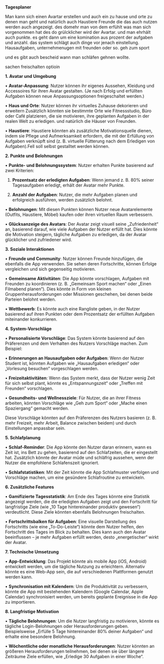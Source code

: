 **Tagesplaner**

Man kann sich einen Avartar erstellen und auch ein zu hause und orte zu denen man geht
und natürlich auch Haustiere
Freunde die das auch nutzen werden auch angezeigt.
des domehr man von dem erfühlt was man sich vorgenommen hat des do grülcklicher wird der Avartar.
und man ehrhält auch punkte.
es geht dann um eine komination aus prozent der aufgaben und anzahl.
das system schlägt auch dinge vor jenach einstellung. Hausaufgaben, unternehmenugen mit freunden oder so. geh zum sport 

und es gibt auch bescheid wann man schläfen gehnen wollte.

sachen freischalten optioin

**1. Avatar und Umgebung**


• **Avatar-Anpassung**: Nutzer können ihr eigenes Aussehen, Kleidung und Accessoires für ihren Avatar gestalten. (Je nach Erfolg und erfüllten Aufgaben können neue Anpassungsoptionen freigeschaltet werden.)

• **Haus und Orte**: Nutzer können ihr virtuelles Zuhause dekorieren und erweitern Zusätzlich könnten sie bestimmte Orte wie Fitnessstudio, Büro oder Café platzieren, die sie motivieren, ihre geplanten Aufgaben in der realen Welt zu erledigen.
und natürlich die Häuser von Freunden.

• **Haustiere**: Haustiere könnten als zusätzliche Motivationsquelle dienen, indem sie Pflege und Aufmerksamkeit erfordern, die mit der Erfüllung von Aufgaben verknüpft sind (z. B. virtuelle Fütterung nach dem Erledigen von Aufgaben).Fell soll selbst gestalltet werden können.

  

**2. Punkte und Belohnungen**

  • **Punkte- und Belohnungssystem**: Nutzer erhalten Punkte basierend auf zwei Kriterien:

1. **Prozentsatz der erledigten Aufgaben**: Wenn jemand z. B. 80% seiner Tagesaufgaben erledigt, erhält der Avatar mehr Punkte.

2. **Anzahl der Aufgaben**: Nutzer, die mehr Aufgaben planen und erfolgreich ausführen, werden zusätzlich belohnt.

• **Belohnungen**: Mit diesen Punkten können Nutzer neue Avatarelemente (Outfits, Haustiere, Möbel) kaufen oder ihren virtuellen Raum verbessern.

• **Glücksanzeige des Avatars**: Der Avatar zeigt visuell seine „Zufriedenheit“ an, basierend darauf, wie viele Aufgaben der Nutzer erfüllt hat. Dies könnte die Motivation steigern, tägliche Aufgaben zu erledigen, da der Avatar glücklicher und zufriedener wird.

  

**3. Soziale Interaktionen**

  

• **Freunde und Community**: Nutzer können Freunde hinzufügen, die ebenfalls die App verwenden. Sie sehen deren Fortschritte, können Erfolge vergleichen und sich gegenseitig motivieren.

• **Gemeinsame Aktivitäten**: Die App könnte vorschlagen, Aufgaben mit Freunden zu koordinieren (z. B. „Gemeinsam Sport machen“ oder „Einen Filmabend planen“). Dies könnte in Form von kleinen Gruppenherausforderungen oder Missionen geschehen, bei denen beide Parteien belohnt werden.

• **Wettbewerb**: Es könnte auch eine Rangliste geben, in der Nutzer basierend auf ihren Punkten oder dem Prozentsatz der erfüllten Aufgaben miteinander konkurrieren.

  

**4. System-Vorschläge**

  

• **Personalisierte Vorschläge**: Das System könnte basierend auf den Präferenzen und dem Verhalten des Nutzers Vorschläge machen. Zum Beispiel:

• **Erinnerungen an Hausaufgaben oder Aufgaben**: Wenn der Nutzer Student ist, könnten Aufgaben wie „Hausaufgaben erledigen“ oder „Vorlesung besuchen“ vorgeschlagen werden.

• **Freizeitaktivitäten**: Wenn das System merkt, dass der Nutzer wenig Zeit für sich selbst plant, könnte es „Entspannungszeit“ oder „Treffen mit Freunden“ vorschlagen.

• **Gesundheits- und Wellnessziele**: Für Nutzer, die an ihrer Fitness arbeiten, könnten Vorschläge wie „Geh zum Sport“ oder „Mache einen Spaziergang“ gemacht werden.

  

Diese Vorschläge könnten auf den Präferenzen des Nutzers basieren (z. B. mehr Freizeit, mehr Arbeit, Balance zwischen beidem) und durch Einstellungen anpassbar sein.

  

**5. Schlafplanung**

  

• **Schlaf-Reminder**: Die App könnte den Nutzer daran erinnern, wann es Zeit ist, ins Bett zu gehen, basierend auf den Schlafzeiten, die er eingestellt hat. Zusätzlich könnte der Avatar müde und schläfrig aussehen, wenn der Nutzer die empfohlene Schlafenszeit ignoriert.

• **Schlafstatistiken**: Mit der Zeit könnte die App Schlafmuster verfolgen und Vorschläge machen, um eine gesündere Schlafroutine zu entwickeln.

  

**6. Zusätzliche Features**

  

• **Gamifizierte Tagesstatistik**: Am Ende des Tages könnte eine Statistik angezeigt werden, die die erledigten Aufgaben zeigt und den Fortschritt für langfristige Ziele (wie „10 Tage hintereinander produktiv gewesen“) verdeutlicht. Diese Ziele könnten ebenfalls Belohnungen freischalten.

• **Fortschrittsbalken für Aufgaben**: Eine visuelle Darstellung des Fortschritts (wie eine „To-Do-Leiste“) könnte dem Nutzer helfen, den Fortschritt des Tages im Blick zu behalten. Dies kann auch den Avatar beeinflussen – je mehr Aufgaben erfüllt werden, desto „energetischer“ wirkt der Avatar.

  

**7. Technische Umsetzung**

  

• **App-Entwicklung**: Das Projekt könnte als mobile App (iOS, Android) entwickelt werden, um die tägliche Nutzung zu erleichtern. Alternativ könnte es eine Web-App sein, die auf verschiedenen Plattformen genutzt werden kann.

• **Synchronisation mit Kalendern**: Um die Produktivität zu verbessern, könnte die App mit bestehenden Kalendern (Google Calendar, Apple Calendar) synchronisiert werden, um bereits geplante Ereignisse in die App zu importieren.

  

**8. Langfristige Motivation**

  

• **Tägliche Belohnungen**: Um die Nutzer langfristig zu motivieren, könnte es tägliche Login-Belohnungen oder Herausforderungen geben. Beispielsweise „Erfülle 5 Tage hintereinander 80% deiner Aufgaben“ und erhalte eine besondere Belohnung.

• **Wöchentliche oder monatliche Herausforderungen**: Nutzer könnten an größeren Herausforderungen teilnehmen, bei denen sie über längere Zeiträume Ziele erfüllen, wie „Erledige 30 Aufgaben in einer Woche“.